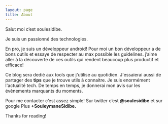 ```yaml
---
layout: page
title: About
---
```


Salut moi c’est soulesidibe. 

Je suis un passionné des technologies. 

En pro, je suis un développeur android! Pour moi un bon développeur a de bons outils et essaye de respecter au max possible les guidelines. 
j’aime aller à la découverte de ces outils qui rendent beaucoup plus productif et efficace!

Ce blog sera dedié aux tools que j'utilise au quotidien. 
J'essaierai aussi de partager des **tips** que je trouve utils à connaitre.
Je suis enormément l'actualité tech. De temps en temps, je donnerai mon avis sur les évènements marquants du moments.

Pour me contacter c’est assez simple! Sur twitter c’est **@soulesidibe** et sur google Plus **+SouleymaneSidibe.**

Thanks for reading!
